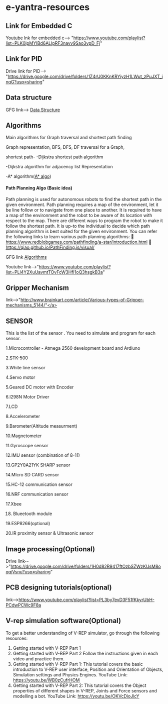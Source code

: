 # e-yantra-resources
## Link for Embedded C 

Youtube lnk for embedded c--> "https://www.youtube.com/playlist?list=PLK0jpMYIBd6ALIpRF3navv9Sao3vpD_Fj" </a>

## Link for PID

Drive link for PID--> "https://drive.google.com/drive/folders/1Z4rU0KKnKRYiyzH1LWut_zPuJXT_inqG?usp=sharing" </a>

## Data structure

GFG link--> <a href="https://www.geeksforgeeks.org/data-structures/">Data Structure</a>

## Algorithms
Main algorithms for Graph traversal and shortest path finding</a>

Graph representation,
BFS,
DFS,
DF traversal for a Graph,

shortest path-
-Dijkstra shortest path algorithm
             
 -Dijkstra algorithm for adjacency list Representation
             
-A* algorithm(<a href="https://www.geeksforgeeks.org/a-search-algorithm/">A* algo</a>)


#### Path Planning Algo (Basic idea)

Path planning is used for autonomous robots to find the shortest path in the given environment. Path planning requires a map of the environment, let it be line follow or to navigate from one
place to another. It is required to have a map of the environment and the robot to be aware of its
location with respect to the map. There are different ways to program the robot to make it follow the shortest path. It is up-to the
individual to decide which path planning algorithm is best suited for the given environment. You can refer the following links to learn various path planning algorithms:
 https://www.redblobgames.com/pathfinding/a-star/introduction.html
 https://qiao.github.io/PathFinding.js/visual/

GFG link <a href="https://www.geeksforgeeks.org/fundamentals-of-algorithms/" >Algorithms</a>

Youtube link-->"https://www.youtube.com/playlist?list=PLl4Y2XuUavmtTOvFcW3HfI1oQ3hsgkB3a" 


## Gripper Mechanism

link-->"http://www.brainkart.com/article/Various-types-of-Gripper-mechanisms_5144/"</a>

## SENSOR
This is the list of the sensor . You need to simulate and program for each sensor.

1.Microcontroller - Atmega 2560 development board and Ardiuno

2.STK-500

3.White line sensor

4.Servo motor

5.Geared DC motor with Encoder

6.l298N Motor Driver

7.LCD

8.Accelerometer

9.Barometer(Altitude measurment)

10.Magnetometer

11.Gyroscope sensor

12.IMU sensor (combination of 8-11)

13.GP2Y0A21YK SHARP sensor

14.MIcro SD CARD sensor

15.HC-12 communication sensor

16.NRF communication sensor

17.Xbee

18. Blueetooth module

19.ESP8266(optional)

20.IR proximity sensor & Ultrasonic sensor

## Image processing(Optional)

Drive link-->"https://drive.google.com/drive/folders/1H0d82R9417ftOzbSZWzKUsM8oqqjVsnu?usp=sharing"

## PCB designing tutorials(optional)

link-->https://www.youtube.com/playlist?list=PL3by7evD3F51fKkyrUbH-PCdwPCWc9F8a

## V-rep simulation software(Optional)

To get a better understanding of V-REP simulator, go through the following resources:
1. Getting started with V-REP Part 1
2. Getting started with V-REP Part 2
Follow the instructions given in each video and practice them.
1. Getting started with V-REP Part 1:
This tutorial covers the basic introduction to V-REP user interface, Position and Orientation of
Objects, Simulation settings and Physics Engines. YouTube Link: https://youtu.be/WB0zCufrHOM
2. Getting started with V-REP Part 2:
This tutorial covers the Object properties of different shapes in V-REP, Joints and Force sensors
and modelling a bot. YouTube Link: https://youtu.be/OKVcDioJlcY

